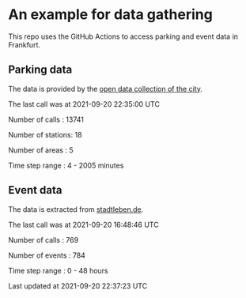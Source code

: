 # An example for data gathering

This repo uses the GitHub Actions to access parking and event data in Frankfurt.

## Parking data
The data is provided by the [open data collection of the city](https://www.offenedaten.frankfurt.de/).

The last call was at 2021-09-20 22:35:00 UTC

Number of calls   : 13741

Number of stations:    18

Number of areas   :     5

Time step range   :     4 -  2005 minutes


## Event data
The data is extracted from [stadtleben.de](https://stadtleben.de/frankfurt/).

The last call was at 2021-09-20 16:48:46 UTC

Number of calls   : 769

Number of events  : 784

Time step range   :   0 -  48 hours


Last updated at 2021-09-20 22:37:23 UTC
